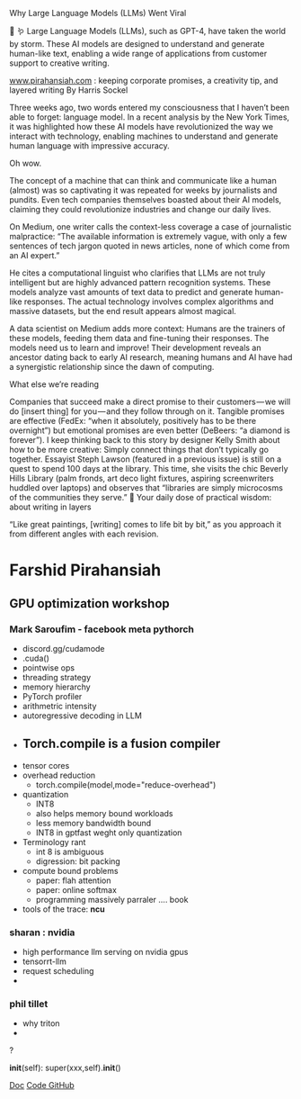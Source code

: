 Why Large Language Models (LLMs) Went Viral

🧠 🪱 Large Language Models (LLMs), such as GPT-4, have taken the world by storm. These AI models are designed to understand and generate human-like text, enabling a wide range of applications from customer support to creative writing.

www.pirahansiah.com : keeping corporate promises, a creativity tip, and layered writing
By Harris Sockel

Three weeks ago, two words entered my consciousness that I haven’t been able to forget: language model. In a recent analysis by the New York Times, it was highlighted how these AI models have revolutionized the way we interact with technology, enabling machines to understand and generate human language with impressive accuracy.

Oh wow.

The concept of a machine that can think and communicate like a human (almost) was so captivating it was repeated for weeks by journalists and pundits. Even tech companies themselves boasted about their AI models, claiming they could revolutionize industries and change our daily lives.

On Medium, one writer calls the context-less coverage a case of journalistic malpractice: “The available information is extremely vague, with only a few sentences of tech jargon quoted in news articles, none of which come from an AI expert.”

He cites a computational linguist who clarifies that LLMs are not truly intelligent but are highly advanced pattern recognition systems. These models analyze vast amounts of text data to predict and generate human-like responses. The actual technology involves complex algorithms and massive datasets, but the end result appears almost magical.

A data scientist on Medium adds more context: Humans are the trainers of these models, feeding them data and fine-tuning their responses. The models need us to learn and improve! Their development reveals an ancestor dating back to early AI research, meaning humans and AI have had a synergistic relationship since the dawn of computing.

What else we’re reading

Companies that succeed make a direct promise to their customers — we will do [insert thing] for you — and they follow through on it. Tangible promises are effective (FedEx: “when it absolutely, positively has to be there overnight”) but emotional promises are even better (DeBeers: “a diamond is forever”).
I keep thinking back to this story by designer Kelly Smith about how to be more creative: Simply connect things that don’t typically go together.
Essayist Steph Lawson (featured in a previous issue) is still on a quest to spend 100 days at the library. This time, she visits the chic Beverly Hills Library (palm fronds, art deco light fixtures, aspiring screenwriters huddled over laptops) and observes that “libraries are simply microcosms of the communities they serve.”
📝 Your daily dose of practical wisdom: about writing in layers

“Like great paintings, [writing] comes to life bit by bit,” as you approach it from different angles with each revision.


# Farshid Pirahansiah
## GPU optimization workshop
### Mark Saroufim - facebook meta pythorch
- discord.gg/cudamode
- .cuda()
- pointwise ops
- threading strategy
- memory hierarchy 
- PyTorch profiler
- arithmetric intensity
- autoregressive decoding in LLM
- Torch.compile is a fusion compiler
    - 
- tensor cores
- overhead reduction
    - torch.compile(model,mode="reduce-overhead")
- quantization
    - INT8
    - also helps memory bound workloads
    - less memory bandwidth bound
    - INT8 in gptfast weght only quantization
- Terminology rant
    - int 8 is ambiguous
    - digression: bit packing
- compute bound problems
    - paper: flah attention
    - paper: online softmax
    - programming massively parraler .... book
- tools of the trace: **ncu**
### sharan : nvidia
- high performance llm serving on nvidia gpus
- tensorrt-llm 
- request scheduling
- 
### phil tillet
- why triton
- 










?

__init__(self):
super(xxx,self).__init__()






[Doc](https://docs.google.com/document/d/1TR_5Ax0rPqTj8I2sA7MH-aa4J7TUUt4Ji9272OP8ZJg/edit?usp=sharing)
[Code GitHub](https://github.com/mlops-discord/gpu-optimization-workshop)

